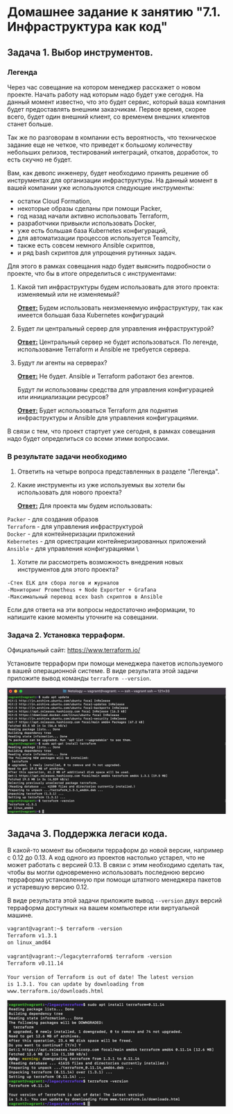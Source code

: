 # Домашнее задание к занятию "7.1. Инфраструктура как код"

## Задача 1. Выбор инструментов. 

### Легенда

Через час совещание на котором менеджер расскажет о новом проекте. Начать работу над которым надо 
будет уже сегодня. 
На данный момент известно, что это будет сервис, который ваша компания будет предоставлять внешним заказчикам.
Первое время, скорее всего, будет один внешний клиент, со временем внешних клиентов станет больше.

Так же по разговорам в компании есть вероятность, что техническое задание еще не четкое, что приведет к большому
количеству небольших релизов, тестирований интеграций, откатов, доработок, то есть скучно не будет.  

Вам, как девопс инженеру, будет необходимо принять решение об инструментах для организации инфраструктуры.
На данный момент в вашей компании уже используются следующие инструменты: 

- остатки Сloud Formation, 
- некоторые образы сделаны при помощи Packer,
- год назад начали активно использовать Terraform, 
- разработчики привыкли использовать Docker, 
- уже есть большая база Kubernetes конфигураций, 
- для автоматизации процессов используется Teamcity, 
- также есть совсем немного Ansible скриптов, 
- и ряд bash скриптов для упрощения рутинных задач.  

Для этого в рамках совещания надо будет выяснить подробности о проекте, что бы в итоге определиться с инструментами:

1. Какой тип инфраструктуры будем использовать для этого проекта: изменяемый или не изменяемый?

   <u>**Ответ:**</u> Будем использовать неизменяемую инфраструктуру, так как имеется большая база Kubernetes конфигураций

1. Будет ли центральный сервер для управления инфраструктурой?

   <u>**Ответ:**</u> Центральный сервер не будет использоваться. По легенде, использование Terraform и Ansible не требуется сервера. 

1. Будут ли агенты на серверах?

   <u>**Ответ:**</u> Не будет. Ansible и Terraform работают без агентов.

   Будут ли использованы средства для управления конфигурацией или инициализации ресурсов? 

   <u>**Ответ:**</u>  Будет использоваться Terraform для поднятия инфраструктуры и Ansible для управления конфигурациями.

В связи с тем, что проект стартует уже сегодня, в рамках совещания надо будет определиться со всеми этими вопросами.

### В результате задачи необходимо

1. Ответить на четыре вопроса представленных в разделе "Легенда". 

1. Какие инструменты из уже используемых вы хотели бы использовать для нового проекта? 

   <u>**Ответ:**</u> Для проекта мы будем использовать:

`Packer` - для создания образов \
`Terraform` - для управления инфраструктурой \
`Docker` - для контейнеризации приложений \
`Kebernetes` - для оркестрации контейнеризированных приложений \
`Ansible` - для управления конфигурациями \

1. Хотите ли рассмотреть возможность внедрения новых инструментов для этого проекта? 

```
-Стек ELK для сбора логов и журналов
-Мониторинг Prometheus + Node Exporter + Grafana
-Максимальный перевод всех bash скриптов в Ansible
```
Если для ответа на эти вопросы недостаточно информации, то напишите какие моменты уточните на совещании.


### Задача 2. Установка терраформ. 

Официальный сайт: https://www.terraform.io/

Установите терраформ при помощи менеджера пакетов используемого в вашей операционной системе.
В виде результата этой задачи приложите вывод команды `terraform --version`.

![image.jpg](https://github.com/mksamm/DEVSYS-PDC-3-Maxim-Samokhin/blob/main/terraform1.jpg)

## Задача 3. Поддержка легаси кода. 

В какой-то момент вы обновили терраформ до новой версии, например с 0.12 до 0.13. 
А код одного из проектов настолько устарел, что не может работать с версией 0.13. 
В связи с этим необходимо сделать так, чтобы вы могли одновременно использовать последнюю версию терраформа установленную при помощи
штатного менеджера пакетов и устаревшую версию 0.12. 

В виде результата этой задачи приложите вывод `--version` двух версий терраформа доступных на вашем компьютере 
или виртуальной машине.

```
vagrant@vagrant:~$ terraform -version
Terraform v1.3.1
on linux_amd64

vagrant@vagrant:~/legacyterraform$ terraform -version
Terraform v0.11.14

Your version of Terraform is out of date! The latest version
is 1.3.1. You can update by downloading from www.terraform.io/downloads.html
```
![image.jpg](https://github.com/mksamm/DEVSYS-PDC-3-Maxim-Samokhin/blob/main/terraform2.jpg)
